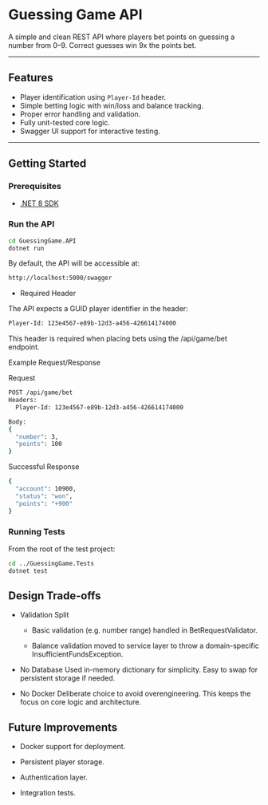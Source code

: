 #  Guessing Game API

A simple and clean REST API where players bet points on guessing a number from 0–9. Correct guesses win 9x the points bet.

---

##  Features

- Player identification using `Player-Id` header.
- Simple betting logic with win/loss and balance tracking.
- Proper error handling and validation.
- Fully unit-tested core logic.
- Swagger UI support for interactive testing.

---

##  Getting Started

### Prerequisites

- [.NET 8 SDK](https://dotnet.microsoft.com/en-us/download/dotnet/8.0)

### Run the API

```bash
cd GuessingGame.API
dotnet run
```


By default, the API will be accessible at:

```bash
http://localhost:5000/swagger

```

*  Required Header

The API expects a GUID player identifier in the header:

```bash
Player-Id: 123e4567-e89b-12d3-a456-426614174000
```

 This header is required when placing bets using the /api/game/bet endpoint.


 Example Request/Response


Request

```bash
POST /api/game/bet
Headers:
  Player-Id: 123e4567-e89b-12d3-a456-426614174000

Body:
{
  "number": 3,
  "points": 100
}


```

Successful Response

```bash
{
  "account": 10900,
  "status": "won",
  "points": "+900"
}


```


### Running Tests

From the root of the test project:
```bash
cd ../GuessingGame.Tests
dotnet test

```

## Design Trade-offs


* Validation Split

    - Basic validation (e.g. number range) handled in BetRequestValidator.

    - Balance validation moved to service layer to throw a domain-specific InsufficientFundsException.

* No Database
Used in-memory dictionary for simplicity. Easy to swap for persistent storage if needed.

* No Docker
Deliberate choice to avoid overengineering. This keeps the focus on core logic and architecture.


## Future Improvements

* Docker support for deployment.

* Persistent player storage.

* Authentication layer.

* Integration tests.